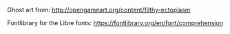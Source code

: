 Ghost art from:
http://opengameart.org/content/filthy-ectoplasm

Fontlibrary for the Libre fonts:
https://fontlibrary.org/en/font/comprehension